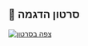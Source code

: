## 🎥 סרטון הדגמה
[![צפה בסרטון](https://img.youtube.com/vi/px25X7KBjI8/0.jpg)](https://www.youtube.com/watch?v=px25X7KBjI8)
